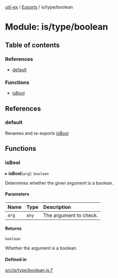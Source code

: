 [util-ex](../README.md) / [Exports](../modules.md) / is/type/boolean

# Module: is/type/boolean

## Table of contents

### References

- [default](is_type_boolean.md#default)

### Functions

- [isBool](is_type_boolean.md#isbool)

## References

### default

Renames and re-exports [isBool](is_type_boolean.md#isbool)

## Functions

### isBool

▸ **isBool**(`arg`): `boolean`

Determines whether the given argument is a boolean.

#### Parameters

| Name | Type | Description |
| :------ | :------ | :------ |
| `arg` | `any` | The argument to check. |

#### Returns

`boolean`

Whether the argument is a boolean.

#### Defined in

[src/is/type/boolean.js:7](https://github.com/snowyu/util-ex.js/blob/61a93bc/src/is/type/boolean.js#L7)
